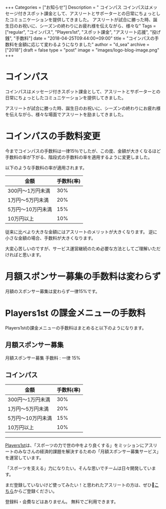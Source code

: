 +++
Categories = ["お知らせ"]
Description = " コインパス  コインパスはメッセージ付きスポット課金として、アスリートとサポーターとの日常にちょっとしたコミュニケーションを提供してきました。  アスリートが試合に勝った時、誕生日のお祝いに、シーズンの終わりにお疲れ様を伝えながら、様々な"
Tags = ["regular", "コインパス", "Players1st", "スポット課金", "アスリート応援", "投げ銭", "手数料"]
date = "2018-04-25T09:44:00+09:00"
title = "コインパスの手数料を金額に応じて変わるようになりました"
author = "d_sea"
archive = ["2018"]
draft = false
type = "post"
image = "images/logo-blog-image.png"
+++

<body>
<h1>コインパス</a>
</h1>




<p>コインパス</a>はメッセージ付きスポット課金として、アスリートとサポーターとの日常にちょっとしたコミュニケーションを提供してきました。</p>




<p>アスリートが試合に勝った時、誕生日のお祝いに、シーズンの終わりにお疲れ様を伝えながら、様々な場面でアスリートを励ましてきました。</p>




<h1>コインパス</a>の手数料変更</h1>




<p>今までコインパス</a>の手数料は一律15％でしたが、この度、金額が大きくなるほど手数料の率が下がる、階段式の手数料の率を適用するように変更しました。</p>




<p>以下のような手数料の率が適用されます。</p>




<table>
<thead><tr>
<th>金額</th>
  <th>手数料(率)</th>
</tr></thead>
<tbody>
<tr>
<td>300円〜1万円未満</td>
  <td>30%</td>
</tr>
<tr>
<td>1万円〜5万円未満</td>
  <td>20%</td>
</tr>
<tr>
<td>5万円〜10万円未満</td>
  <td>15%</td>
</tr>
<tr>
<td>10万円以上</td>
  <td>10%</td>
</tr>
</tbody>
</table>


<p>従来に比べより大きな金額にはアスリートのメリットが大きくなります。
逆に小さな金額の場合、手数料が大きくなります。</p>




<p>大変心苦しいのですが、サービス運営継続のため必要な方法としてご理解いただければと思います。</p>




<h1>月額スポンサー募集の手数料は変わらず</h1>




<p>月額のスポンサー募集は変わらず一律15%です。</p>




<h1>Players1st の課金メニューの手数料</h1>




<p>Players1stの課金メニューの手数料はまとめると以下のようになります。</p>




<h2>月額スポンサー募集</h2>




<p>月額スポンサー募集 手数料 : 一律 15%</p>




<h2>コインパス</a>
</h2>




<table>
<thead><tr>
<th>金額</th>
  <th>手数料(率)</th>
</tr></thead>
<tbody>
<tr>
<td>300円〜1万円未満</td>
  <td>30%</td>
</tr>
<tr>
<td>1万円〜5万円未満</td>
  <td>20%</td>
</tr>
<tr>
<td>5万円〜10万円未満</td>
  <td>15%</td>
</tr>
<tr>
<td>10万円以上</td>
  <td>10%</td>
</tr>
</tbody>
</table>


<hr>
<p><a href="https://players1.st">Players1st</a>は、「スポーツの力で世の中をより良くする」をミッションにアスリートのみなさんの経済的課題を解決するための「月額スポンサー募集サービス」を運営しています。</p>




<p>「スポーツを支える」力になりたい。そんな思いでチームは日々開発しています。</p>




<p>まだ登録していないけど使ってみたい！と思われたアスリートの方は、ぜひ🔗<a href="https://players1.st">こちら</a>からご登録ください。</p>




<p>登録料・会費などはありません。 無料でご利用できます。</p>

</body>
